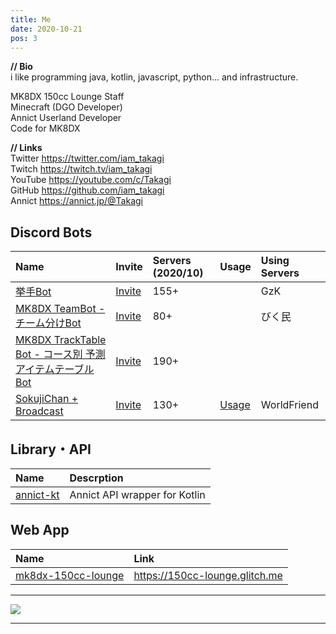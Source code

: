```yaml
---
title: Me
date: 2020-10-21
pos: 3
---
```


**// Bio<br/>**
i like programming java, kotlin, javascript, python... and infrastructure.

MK8DX 150cc Lounge Staff<br/>
Minecraft (DGO Developer)<br/>
Annict Userland Developer<br/>
Code for MK8DX

**// Links<br/>**
Twitter  https://twitter.com/iam_takagi<br/>
Twitch   https://twitch.tv/iam_takagi<br/>
YouTube  https://youtube.com/c/Takagi<br/>
GitHub   https://github.com/iam_takagi<br/>
Annict   https://annict.jp/@Takagi<br/>

## Discord Bots

Name | Invite | Servers (2020/10) | Usage | Using Servers
:--- |:--- |:--- |:--- |:--
[挙手Bot](https://github.com/iam-takagi/KyoshuBot) | [Invite](https://discord.com/api/oauth2/authorize?client_id=705559539872694272&permissions=76800&scope=bot) | 155+ | | GzK
[MK8DX TeamBot - チーム分けBot](https://github.com/iam-takagi/mk8dx-teambot) | [Invite](https://discord.com/api/oauth2/authorize?client_id=711910347711316039&permissions=3072&scope=bot) | 80+ | | びく民
[MK8DX TrackTable Bot - コース別 予測アイテムテーブルBot](https://github.com/iam-takagi/mk8dx-tracktablebot) | [Invite](https://discord.com/api/oauth2/authorize?client_id=714641356600901736&permissions=35840&scope=bot) | 190+ |
[SokujiChan + Broadcast](https://github.com/iam_takagi/sokujichan) | [Invite](https://discord.com/api/oauth2/authorize?client_id=716931790865956904&permissions=3136&scope=bot) | 130+ | [Usage](https://takagi.netlify.app/sokujichan) | WorldFriend

## Library・API
Name | Descrption
:--- | :---
[annict-kt](https://github.com/iam-takagi/annict-kt) | Annict API wrapper for Kotlin

## Web App

Name | Link
:--- | :--- 
[mk8dx-150cc-lounge](https://github.com/iam_takagi/mk8dx-150cc-lounge) | https://150cc-lounge.glitch.me

 * * *

<img src="https://grass-graph.moshimo.works/images/iam-takagi.png">

 * * *

